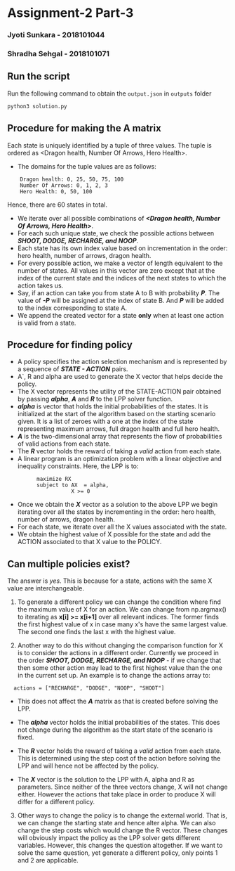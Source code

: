 # Assignment-2 Part-3

### Jyoti Sunkara - 2018101044 
### Shradha Sehgal - 2018101071

## Run the script

Run the following command to obtain the `output.json` in `outputs` folder
```sh
python3 solution.py
``` 

## Procedure for making the A matrix

Each state is uniquely identified by a tuple of three values. The tuple is ordered as <Dragon health, Number Of Arrows, Hero Health>.

- The domains for the tuple values are as follows:
```
    Dragon health: 0, 25, 50, 75, 100
    Number Of Arrows: 0, 1, 2, 3
    Hero Health: 0, 50, 100
```
Hence, there are 60 states in total.
- We iterate over all possible combinations of ***<Dragon health, Number Of Arrows, Hero Health>***. 
- For each such unique state, we check the possible actions between ***SHOOT, DODGE, RECHARGE, and NOOP***.
- Each state has its own index value based on incrementation in the order: hero health, number of arrows,
dragon health.
- For every possible action, we make a vector of length equivalent to the number of states. All values in this vector are zero except that at the index of the current state and the indices of the next states to which the action takes us.
- Say, if an action can take you from state A to B with probability ***P***. The value of ***-P*** will be assigned at the index of state B. And ***P*** will be added to the index corresponding to state A.
- We append the created vector for a state **only** when at least one action is valid from a state.


## Procedure for finding policy 


- A policy specifies the action selection mechanism and is represented by a sequence of ***STATE - ACTION*** pairs.
- A`, R and alpha are used to generate the X vector that helps decide the policy.
- The X vector represents the utility of the STATE-ACTION pair obtained by passing ***alpha***, ***A*** and ***R*** to the LPP solver function.
- ***alpha*** is vector that holds the initial probabilities of the states. It is initialized at the start of the algorithm based on the starting scenario given. It is a list of zeroes with a one at the index of the state representing maximum arrows, full dragon health and full hero health.
- ***A*** is the two-dimensional array that represents the flow of probabilities of valid actions from each state.
- The ***R*** vector holds the reward of taking a *valid* action from each state. 
- A linear program is an optimization problem with a linear objective and inequality constraints. 
  Here, the LPP is to:
  ```
        maximize RX 
        subject to AX  = alpha,
                   X >= 0
  ```
- Once we obtain the ***X*** vector as a solution to the above LPP we begin iterating over all the states by incrementing in the order: hero health, number of arrows,
dragon health.
- For each state, we iterate over all the X values associated with the state. 
- We obtain the highest value of X possible for the state and add the ACTION associated to that X value to the POLICY.

## Can multiple policies exist?

The answer is *yes*. This is because for a state, actions with the same X value are interchangeable. 

1. To generate a different policy we can change the condition where find the maximum value of X for an action. We can change from np.argmax() to iterating as **x[i] >= x[i+1]** over all relevant indices. The former finds the first highest value of x in case many x's have the same largest value. The second one finds the last x with the highest value.

2. Another way to do this without changing the comparison function for X is to consider the actions in a different order. Currently we proceed in the order ***SHOOT, DODGE, RECHARGE, and NOOP*** - if we change that then some other action may lead to the first highest value than the one in the current set up. An example is to change the actions array to: 
```
  actions = ["RECHARGE", "DODGE", "NOOP", "SHOOT"]
```

- This does not affect the ***A*** matrix as that is created before solving the LPP.  

- The ***alpha*** vector holds the initial probabilities of the states. This does not change during the algorithm as the start state of the scenario is fixed.
  
- The ***R*** vector holds the reward of taking a *valid* action from each state. This is determined using the step cost of the action before solving the LPP and will hence not be affected by the policy.

- The ***X*** vector is the solution to the LPP with A, alpha and R as parameters. Since neither of the three vectors change, X will not change either. However the actions that take place in order to produce X will differ for a different policy.

3. Other ways to change the policy is to change the external world. That is, we can change the starting state and hence alter alpha. We can also change the step costs which would change the R vector. These changes will obviously impact the policy as the LPP solver gets different variables. However, this changes the question altogether. If we want to solve the same question, yet generate a different policy, only points 1 and 2 are applicable. 



